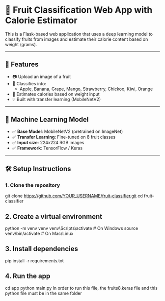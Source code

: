 # 🍓 Fruit Classification Web App with Calorie Estimator

This is a Flask-based web application that uses a deep learning model to classify fruits from images and estimate their calorie content based on weight (grams).

---

## 🚀 Features

- 📷 Upload an image of a fruit
- 🧠 Classifies into:
  - Apple, Banana, Grape, Mango, Strawberry, Chickoo, Kiwi, Orange
- 🧮 Estimates calories based on weight input
- 💡 Built with transfer learning (MobileNetV2)

---

## 🧠 Machine Learning Model

- ✅ **Base Model**: MobileNetV2 (pretrained on ImageNet)
- ✅ **Transfer Learning**: Fine-tuned on 8 fruit classes
- ✅ **Input size**: 224x224 RGB images
- ✅ **Framework**: TensorFlow / Keras

---

## 🛠️ Setup Instructions

### 1. Clone the repository
git clone https://github.com/YOUR_USERNAME/fruit-classifier.git
cd fruit-classifier


## 2. Create a virtual environment
python -m venv venv
venv\Scripts\activate      # On Windows
source venv/bin/activate   # On Mac/Linux



## 3. Install dependencies
pip install -r requirements.txt




## 4. Run the app
cd app
python main.py
In order to run this file, the fruits8.keras file and this python file must be in the same folder
